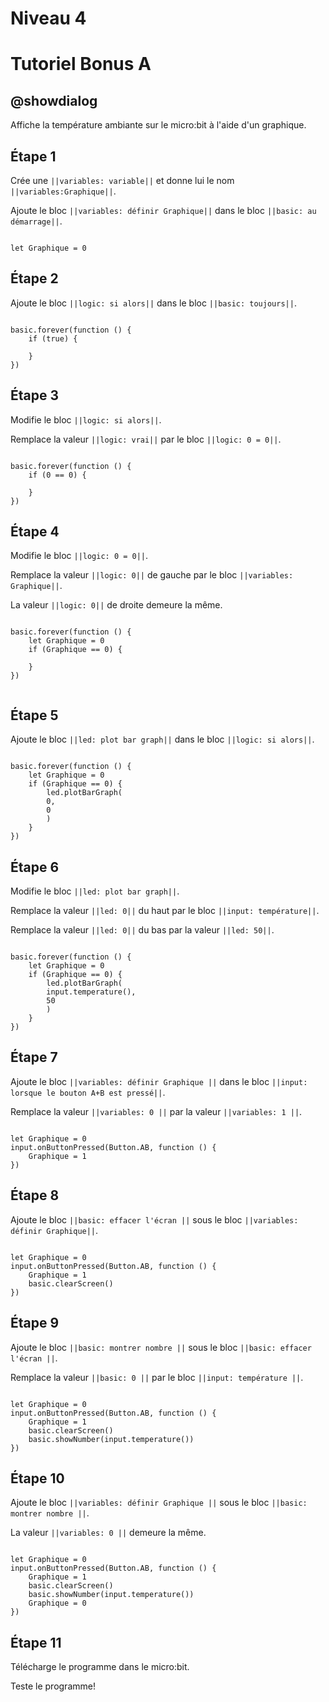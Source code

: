 # Niveau 4

# Tutoriel Bonus A

## @showdialog

Affiche la température ambiante sur le micro:bit à l'aide d'un graphique.

## Étape 1

Crée une ``||variables: variable||`` et donne lui le nom ``||variables:Graphique||``.

Ajoute le bloc ``||variables: définir Graphique||`` dans le bloc ``||basic: au démarrage||``.

```blocks

let Graphique = 0

```

## Étape 2

Ajoute le bloc ``||logic: si alors||`` dans le bloc ``||basic: toujours||``.

```blocks

basic.forever(function () {
    if (true) {
    	
    }
})

```

## Étape 3

Modifie le bloc ``||logic: si alors||``.

Remplace la valeur ``||logic: vrai||`` par le bloc ``||logic: 0 = 0||``.

```blocks

basic.forever(function () {
    if (0 == 0) {
    	
    }
})

```

## Étape 4

Modifie le bloc ``||logic: 0 = 0||``.

Remplace la valeur ``||logic: 0||`` de gauche par le bloc ``||variables: Graphique||``.

La valeur ``||logic: 0||`` de droite demeure la même.

```blocks

basic.forever(function () {
    let Graphique = 0
    if (Graphique == 0) {
    	
    }
})


```

## Étape 5

Ajoute le bloc ``||led: plot bar graph||`` dans le bloc ``||logic: si alors||``.

```blocks

basic.forever(function () {
    let Graphique = 0
    if (Graphique == 0) {
        led.plotBarGraph(
        0,
        0
        )
    }
})

```

## Étape 6

Modifie le bloc ``||led: plot bar graph||``.

Remplace la valeur ``||led: 0||`` du haut par le bloc ``||input: température||``.

Remplace la valeur ``||led: 0||`` du bas par la valeur ``||led: 50||``.


```blocks

basic.forever(function () {
    let Graphique = 0
    if (Graphique == 0) {
        led.plotBarGraph(
        input.temperature(),
        50
        )
    }
})

```

## Étape 7

Ajoute le bloc ``||variables: définir Graphique ||`` dans le bloc ``||input: lorsque le bouton A+B est pressé||``.

Remplace la valeur ``||variables: 0 ||`` par la valeur ``||variables: 1 ||``.

```blocks

let Graphique = 0
input.onButtonPressed(Button.AB, function () {
    Graphique = 1
})

```

## Étape 8

Ajoute le bloc ``||basic: effacer l'écran ||`` sous le bloc ``||variables: définir Graphique||``.

```blocks

let Graphique = 0
input.onButtonPressed(Button.AB, function () {
    Graphique = 1
    basic.clearScreen()
})

```

## Étape 9

Ajoute le bloc ``||basic: montrer nombre ||`` sous le bloc ``||basic: effacer l'écran ||``.

Remplace la valeur ``||basic: 0 ||`` par le bloc ``||input: température ||``.

```blocks

let Graphique = 0
input.onButtonPressed(Button.AB, function () {
    Graphique = 1
    basic.clearScreen()
    basic.showNumber(input.temperature())
})

```

## Étape 10

Ajoute le bloc ``||variables: définir Graphique ||`` sous le bloc ``||basic: montrer nombre ||``.

La valeur ``||variables: 0 ||`` demeure la même.

```blocks

let Graphique = 0
input.onButtonPressed(Button.AB, function () {
    Graphique = 1
    basic.clearScreen()
    basic.showNumber(input.temperature())
    Graphique = 0
})

```

## Étape 11

Télécharge le programme dans le micro:bit.

Teste le programme!